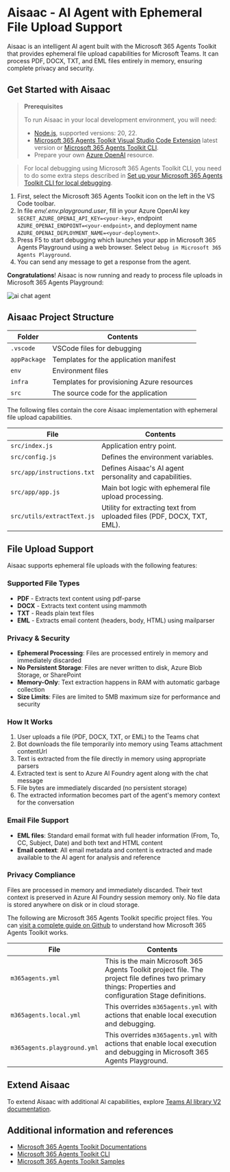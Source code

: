 # Aisaac - AI Agent with Ephemeral File Upload Support

Aisaac is an intelligent AI agent built with the Microsoft 365 Agents Toolkit that provides ephemeral file upload capabilities for Microsoft Teams. It can process PDF, DOCX, TXT, and EML files entirely in memory, ensuring complete privacy and security.

## Get Started with Aisaac

> **Prerequisites**
>
> To run Aisaac in your local development environment, you will need:
>
> - [Node.js](https://nodejs.org/), supported versions: 20, 22.
> - [Microsoft 365 Agents Toolkit Visual Studio Code Extension](https://aka.ms/teams-toolkit) latest version or [Microsoft 365 Agents Toolkit CLI](https://aka.ms/teamsfx-toolkit-cli).
> - Prepare your own [Azure OpenAI](https://aka.ms/oai/access) resource.

> For local debugging using Microsoft 365 Agents Toolkit CLI, you need to do some extra steps described in [Set up your Microsoft 365 Agents Toolkit CLI for local debugging](https://aka.ms/teamsfx-cli-debugging).

1. First, select the Microsoft 365 Agents Toolkit icon on the left in the VS Code toolbar.
1. In file *env/.env.playground.user*, fill in your Azure OpenAI key `SECRET_AZURE_OPENAI_API_KEY=<your-key>`, endpoint `AZURE_OPENAI_ENDPOINT=<your-endpoint>`, and deployment name `AZURE_OPENAI_DEPLOYMENT_NAME=<your-deployment>`.
1. Press F5 to start debugging which launches your app in Microsoft 365 Agents Playground using a web browser. Select `Debug in Microsoft 365 Agents Playground`.
1. You can send any message to get a response from the agent.

**Congratulations**! Aisaac is now running and ready to process file uploads in Microsoft 365 Agents Playground:

![ai chat agent](https://github.com/user-attachments/assets/984af126-222b-4c98-9578-0744790b103a)

## Aisaac Project Structure

| Folder       | Contents                                            |
| - | - |
| `.vscode`    | VSCode files for debugging                          |
| `appPackage` | Templates for the application manifest              |
| `env`        | Environment files                                   |
| `infra`      | Templates for provisioning Azure resources          |
| `src`        | The source code for the application                 |

The following files contain the core Aisaac implementation with ephemeral file upload capabilities.

| File                                 | Contents                                           |
| - | - |
|`src/index.js`| Application entry point. |
|`src/config.js`| Defines the environment variables.|
|`src/app/instructions.txt`| Defines Aisaac's AI agent personality and capabilities.|
|`src/app/app.js`| Main bot logic with ephemeral file upload processing.|
|`src/utils/extractText.js`| Utility for extracting text from uploaded files (PDF, DOCX, TXT, EML).|

## File Upload Support

Aisaac supports ephemeral file uploads with the following features:

### Supported File Types
- **PDF** - Extracts text content using pdf-parse
- **DOCX** - Extracts text content using mammoth
- **TXT** - Reads plain text files
- **EML** - Extracts email content (headers, body, HTML) using mailparser

### Privacy & Security
- **Ephemeral Processing**: Files are processed entirely in memory and immediately discarded
- **No Persistent Storage**: Files are never written to disk, Azure Blob Storage, or SharePoint
- **Memory-Only**: Text extraction happens in RAM with automatic garbage collection
- **Size Limits**: Files are limited to 5MB maximum size for performance and security

### How It Works
1. User uploads a file (PDF, DOCX, TXT, or EML) to the Teams chat
2. Bot downloads the file temporarily into memory using Teams attachment contentUrl
3. Text is extracted from the file directly in memory using appropriate parsers
4. Extracted text is sent to Azure AI Foundry agent along with the chat message
5. File bytes are immediately discarded (no persistent storage)
6. The extracted information becomes part of the agent's memory context for the conversation

### Email File Support
- **EML files**: Standard email format with full header information (From, To, CC, Subject, Date) and both text and HTML content
- **Email context**: All email metadata and content is extracted and made available to the AI agent for analysis and reference

### Privacy Compliance
Files are processed in memory and immediately discarded. Their text context is preserved in Azure AI Foundry session memory only. No file data is stored anywhere on disk or in cloud storage.

The following are Microsoft 365 Agents Toolkit specific project files. You can [visit a complete guide on Github](https://github.com/OfficeDev/TeamsFx/wiki/Teams-Toolkit-Visual-Studio-Code-v5-Guide#overview) to understand how Microsoft 365 Agents Toolkit works.

| File                                 | Contents                                           |
| - | - |
|`m365agents.yml`|This is the main Microsoft 365 Agents Toolkit project file. The project file defines two primary things:  Properties and configuration Stage definitions. |
|`m365agents.local.yml`|This overrides `m365agents.yml` with actions that enable local execution and debugging.|
|`m365agents.playground.yml`|This overrides `m365agents.yml` with actions that enable local execution and debugging in Microsoft 365 Agents Playground.|

## Extend Aisaac

To extend Aisaac with additional AI capabilities, explore [Teams AI library V2 documentation](https://aka.ms/m365-agents-toolkit/teams-agent-extend-ai).

## Additional information and references

- [Microsoft 365 Agents Toolkit Documentations](https://docs.microsoft.com/microsoftteams/platform/toolkit/teams-toolkit-fundamentals)
- [Microsoft 365 Agents Toolkit CLI](https://aka.ms/teamsfx-toolkit-cli)
- [Microsoft 365 Agents Toolkit Samples](https://github.com/OfficeDev/TeamsFx-Samples)
